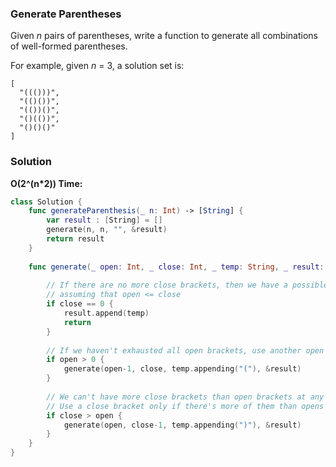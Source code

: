 
### Generate Parentheses

Given *n* pairs of parentheses, write a function to generate all combinations of well-formed parentheses.

For example, given *n* = 3, a solution set is:
```
[
  "((()))",
  "(()())",
  "(())()",
  "()(())",
  "()()()"
]
```

### Solution
__O(2^(n*2)) Time:__
```Swift
class Solution {
    func generateParenthesis(_ n: Int) -> [String] {
        var result : [String] = []
        generate(n, n, "", &result)
        return result
    }
    
    func generate(_ open: Int, _ close: Int, _ temp: String, _ result: inout [String]) {
        
        // If there are no more close brackets, then we have a possible solution
        // assuming that open <= close 
        if close == 0 {
            result.append(temp)
            return
        }
        
        // If we haven't exhausted all open brackets, use another open bracket
        if open > 0 {
            generate(open-1, close, temp.appending("("), &result)
        }
        
        // We can't have more close brackets than open brackets at any point
        // Use a close bracket only if there's more of them than opens used 
        if close > open {
            generate(open, close-1, temp.appending(")"), &result)
        }
    }
}
```